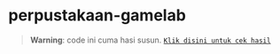 # perpustakaan-gamelab

> **Warning**: code ini cuma hasi susun. [`Klik disini untuk cek hasil`](https://perpustakaan-gamelab-production.up.railway.app/)
